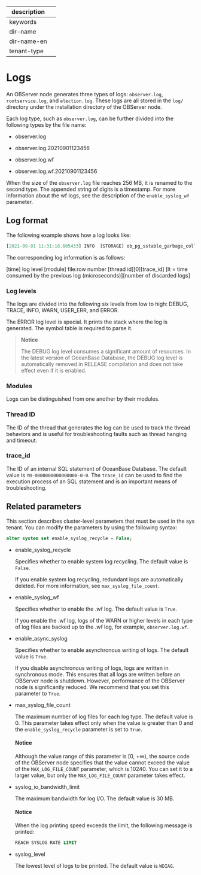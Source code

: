 |description||
|---|---|
|keywords||
|dir-name||
|dir-name-en||
|tenant-type||

# Logs

An OBServer node generates three types of logs: `observer.log`, `rootservice.log`, and `election.log`. These logs are all stored in the `log/` directory under the installation directory of the OBServer node.

Each log type, such as `observer.log`, can be further divided into the following types by the file name:

* observer.log

* observer.log.20210901123456

* observer.log.wf

* observer.log.wf.20210901123456

When the size of the `observer.log` file reaches 256 MB, it is renamed to the second type. The appended string of digits is a timestamp. For more information about the wf logs, see the description of the `enable_syslog_wf` parameter.

## Log format

The following example shows how a log looks like:

```javascript
[2021-09-01 11:31:18.605433] INFO  [STORAGE] ob_pg_sstable_garbage_collector.cpp:170 [38715][0][Y0-0000000000000000-0-0] [lt=15] [dc=0] do one gc free sstable by queue(ret=0, free sstable cnt=0)
```

The corresponding log information is as follows:

\[time\] log level \[module\] file:row number \[thread id\]\[0\]\[trace_id\] \[lt = time consumed by the previous log (microseconds\)]\[number of discarded logs\]

### Log levels

The logs are divided into the following six levels from low to high: DEBUG, TRACE, INFO, WARN, USER_ERR, and ERROR.

The ERROR log level is special. It prints the stack where the log is generated. The symbol table is required to parse it.

> **Notice**
>
> The DEBUG log level consumes a significant amount of resources. In the latest version of OceanBase Database, the DEBUG log level is automatically removed in RELEASE compilation and does not take effect even if it is enabled.

### Modules

Logs can be distinguished from one another by their modules.

### Thread ID

The ID of the thread that generates the log can be used to track the thread behaviors and is useful for troubleshooting faults such as thread hanging and timeout.

### trace_id

The ID of an internal SQL statement of OceanBase Database. The default value is `Y0-0000000000000000-0-0`. The `trace_id` can be used to find the execution process of an SQL statement and is an important means of troubleshooting.

## Related parameters

This section describes cluster-level parameters that must be used in the sys tenant. You can modify the parameters by using the following syntax:

```sql
alter system set enable_syslog_recycle = False;
```

* enable_syslog_recycle

   Specifies whether to enable system log recycling. The default value is `False`.

   If you enable system log recycling, redundant logs are automatically deleted. For more information, see `max_syslog_file_count`.

* enable_syslog_wf

   Specifies whether to enable the .wf log. The default value is `True`.

   If you enable the .wf log, logs of the WARN or higher levels in each type of log files are backed up to the .wf log, for example, `observer.log.wf`.

* enable_async_syslog

   Specifies whether to enable asynchronous writing of logs. The default value is `True`.

   If you disable asynchronous writing of logs, logs are written in synchronous mode. This ensures that all logs are written before an OBServer node is shutdown. However, performance of the OBServer node is significantly reduced. We recommend that you set this parameter to `True`.

* max_syslog_file_count

   The maximum number of log files for each log type. The default value is 0. This parameter takes effect only when the value is greater than 0 and the `enable_syslog_recycle` parameter is set to `True`.

   <main id="notice" type='notice'>
    <h4>Notice</h4>
    <p>Although the value range of this parameter is [0, +∞), the source code of the OBServer node specifies that the value cannot exceed the value of the <code>MAX_LOG_FILE_COUNT</code> parameter, which is 10240. You can set it to a larger value, but only the <code>MAX_LOG_FILE_COUNT</code> parameter takes effect. </p>
  </main>

* syslog_io_bandwidth_limit

   The maximum bandwidth for log I/O. The default value is 30 MB.

   <main id="notice" type='notice'>
    <h4>Notice</h4>
    <p>When the log printing speed exceeds the limit, the following message is printed: </p>
  </main>

   ```sql
   REACH SYSLOG RATE LIMIT
   ```

* syslog_level

   The lowest level of logs to be printed. The default value is `WDIAG`.

